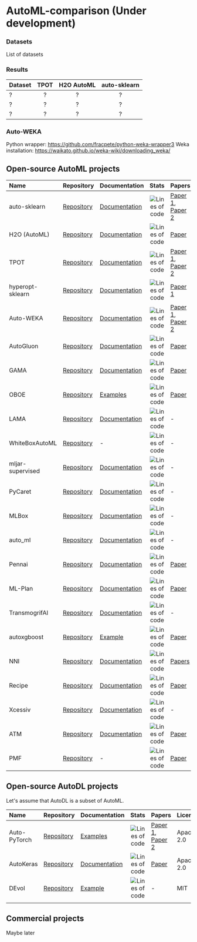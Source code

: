 # AutoML-comparison (Under development)

### Datasets

List of datasets

### Results


| Dataset | TPOT | H2O AutoML | auto-sklearn |
|:----------------|:---------:|:---------:|:---------:|
| ? | ? | ? | ? |
| ? | ? | ? | ? |
| ? | ? | ? | ? |


### Auto-WEKA  
Python wrapper: https://github.com/fracpete/python-weka-wrapper3
Weka installation: https://waikato.github.io/weka-wiki/downloading_weka/


## Open-source AutoML projects

| Name | Repository | Documentation | Stats | Papers | License |
|:---------|:---------|:---------|:---------:|:---------|:---------|
| auto-sklearn | [Repository](https://github.com/automl/auto-sklearn) | [Documentation](https://automl.github.io/auto-sklearn/master/)             | ![Lines of code](https://img.shields.io/tokei/lines/github/automl/auto-sklearn?style=flat-square) | [Paper 1](http://papers.nips.cc/paper/5872-efficient-and-robust-automated-machine-learning.pdf), [Paper 2](https://arxiv.org/abs/2007.04074) | BSD-3-Clause 
| H2O (AutoML) | [Repository](https://github.com/h2oai/h2o-3)         | [Documentation](http://docs.h2o.ai/h2o/latest-stable/h2o-docs/automl.html) | ![Lines of code](https://img.shields.io/tokei/lines/github/h2oai/h2o-3?style=flat-square)         | [Paper](https://www.automl.org/wp-content/uploads/2020/07/AutoML_2020_paper_61.pdf)                                                          | Apache-2.0
| TPOT         | [Repository](https://github.com/EpistasisLab/tpot)   | [Documentation](http://epistasislab.github.io/tpot/)                       | ![Lines of code](https://img.shields.io/tokei/lines/github/EpistasisLab/tpot?style=flat-square)   | [Paper 1](https://academic.oup.com/bioinformatics/article/36/1/250/5511404), [Paper 2](https://dl.acm.org/doi/10.1145/2908812.2908918)       | LGPL-3.0
| hyperopt-sklearn | [Repository](https://github.com/hyperopt/hyperopt-sklearn) | [Documentation](https://hyperopt.github.io/hyperopt-sklearn/) | ![Lines of code](https://img.shields.io/tokei/lines/github/hyperopt/hyperopt-sklearn?style=flat-square) | [Paper 1](http://conference.scipy.org/proceedings/scipy2014/pdfs/komer.pdf) | BSD-3-Clause  |
| Auto-WEKA | [Repository](https://github.com/automl/autoweka) | [Documentation](http://www.cs.ubc.ca/labs/beta/Projects/autoweka/manual.pdf) | ![Lines of code](https://img.shields.io/tokei/lines/github/automl/autoweka?style=flat-square)  | [Paper 1](http://www.cs.ubc.ca/labs/beta/Projects/autoweka/papers/autoweka.pdf), [Paper 2](http://www.cs.ubc.ca/labs/beta/Projects/autoweka/papers/16-599.pdf) | GPL-3.0 |
| AutoGluon | [Repository](https://github.com/awslabs/autogluon)| [Documentation](https://auto.gluon.ai/) | ![Lines of code](https://img.shields.io/tokei/lines/github/awslabs/autogluon?style=flat-square) | [Paper](https://arxiv.org/abs/2003.06505) | Apache-2.0 |
| GAMA | [Repository](https://github.com/PGijsbers/gama) | [Documentation](https://pgijsbers.github.io/gama/master/) | ![Lines of code](https://img.shields.io/tokei/lines/github/PGijsbers/gama?style=flat-square) | [Paper](https://arxiv.org/abs/2007.04911) | Apache-2.0 |
| OBOE | [Repository](https://github.com/udellgroup/oboe)| [Examples](https://github.com/udellgroup/oboe/tree/master/examples) |  ![Lines of code](https://img.shields.io/tokei/lines/github/udellgroup/oboe?style=flat-square) | [Paper](https://people.ece.cornell.edu/cy/_papers/oboe.pdf) | BSD-3-Clause |
| LAMA | [Repository](https://github.com/sberbank-ai-lab/LightAutoML) | [Documentation](https://lightautoml.readthedocs.io/en/latest/) | ![Lines of code](https://img.shields.io/tokei/lines/github/sberbank-ai-lab/LightAutoML?style=flat-square) | - | Apache-2.0 |
| WhiteBoxAutoML | [Repository](https://github.com/sberbank-ai-lab/AutoMLWhitebox) | - | ![Lines of code](https://img.shields.io/tokei/lines/github/sberbank-ai-lab/AutoMLWhitebox?style=flat-square) | - | Apache-2.0 |
| mljar-supervised | [Repository](https://github.com/mljar/mljar-supervised) | [Documentation](https://supervised.mljar.com/) | ![Lines of code](https://img.shields.io/tokei/lines/github/mljar/mljar-supervised?style=flat-square) | - | MIT |
| PyCaret | [Repository](https://github.com/pycaret/pycaret) | [Documentation](https://pycaret.readthedocs.io/en/latest/) | ![Lines of code](https://img.shields.io/tokei/lines/github/pycaret/pycaret?style=flat-square) | - | MIT |
| MLBox | [Repository](https://github.com/AxeldeRomblay/MLBox) | [Documentation](https://mlbox.readthedocs.io/en/latest/) | ![Lines of code](https://img.shields.io/tokei/lines/github/AxeldeRomblay/MLBox?style=flat-square) | - | BSD-3-Clause |
| auto_ml | [Repository](https://github.com/ClimbsRocks/auto_ml) | [Documentation](https://auto-ml.readthedocs.io/en/latest/) | ![Lines of code](https://img.shields.io/tokei/lines/github/ClimbsRocks/auto_ml?style=flat-square) | - | MIT |
| Pennai | [Repository](https://github.com/EpistasisLab/pennai) | [Documentation](https://epistasislab.github.io/pennai/) | ![Lines of code](https://img.shields.io/tokei/lines/github/EpistasisLab/pennai?style=flat-square) | [Paper](https://doi.org/10.1093/bioinformatics/btaa698) | GPL-3.0 |
| ML-Plan | [Repository](https://github.com/starlibs/AILibs) | [Documentation](https://starlibs.github.io/AILibs/projects/mlplan/) | ![Lines of code](https://img.shields.io/tokei/lines/github/starlibs/AILibs?style=flat-square) | [Paper](https://doi.org/10.1007/s10994-018-5735-z) | AGPL-3.0 |
| TransmogrifAI | [Repository](https://github.com/salesforce/TransmogrifAI) | [Documentation](https://docs.transmogrif.ai/en/stable/) | ![Lines of code](https://img.shields.io/tokei/lines/github/salesforce/TransmogrifAI?style=flat-square) | - | BSD-3-Clause |
| autoxgboost | [Repository](https://github.com/ja-thomas/autoxgboost) | [Example](https://github.com/ja-thomas/autoxgboost/blob/master/poster_2018.pdf) | ![Lines of code](https://img.shields.io/tokei/lines/github/ja-thomas/autoxgboost?style=flat-square) | [Paper](https://arxiv.org/abs/1807.03873v2) | ? |
| NNI | [Repository](https://github.com/microsoft/nni) | [Documentation](https://nni.readthedocs.io/en/stable/) | ![Lines of code](https://img.shields.io/tokei/lines/github/microsoft/nni?style=flat-square) | [Papers](https://nni.readthedocs.io/en/latest/ResearchPublications.html) | MIT |
| Recipe | [Repository](https://github.com/laic-ufmg/Recipe) | [Documentation](https://laic-ufmg.github.io/Recipe/docs/) | ![Lines of code](https://img.shields.io/tokei/lines/github/laic-ufmg/Recipe?style=flat-square) | [Paper](https://doi.org/10.1007/978-3-319-55696-3_16) | GPL-3.0 |
| Xcessiv | [Repository](https://github.com/reiinakano/xcessiv) | [Documentation](https://xcessiv.readthedocs.io/en/stable/) | ![Lines of code](https://img.shields.io/tokei/lines/github/reiinakano/xcessiv?style=flat-square) | - | Apache-2.0 |
| ATM | [Repository](https://github.com/HDI-Project/ATM) | [Documentation](https://hdi-project.github.io/ATM/index.html) | ![Lines of code](https://img.shields.io/tokei/lines/github/HDI-Project/ATM?style=flat-square) | [Paper](https://dai.lids.mit.edu/wp-content/uploads/2018/02/atm_IEEE_BIgData-9-1.pdf) | MIT |
| PMF | [Repository](https://github.com/rsheth80/pmf-automl) | - | ![Lines of code](https://img.shields.io/tokei/lines/github/rsheth80/pmf-automl?style=flat-square) | [Paper](http://papers.neurips.cc/paper/7595-probabilistic-matrix-factorization-for-automated-machine-learning) | BSD-3-Clause |



## Open-source AutoDL projects
Let's assume that AutoDL is a subset of AutoML. 

| Name | Repository | Documentation | Stats | Papers | License |
|:---------|:---------|:---------|:---------:|:---------|:---------|
| Auto-PyTorch | [Repository](https://github.com/automl/Auto-PyTorch) | [Examples](https://github.com/automl/Auto-PyTorch/tree/master/examples/basics) | ![Lines of code](https://img.shields.io/tokei/lines/github/automl/Auto-PyTorch?style=flat-square) | [Paper 1](https://arxiv.org/abs/2006.13799), [Paper 2](https://ml.informatik.uni-freiburg.de/papers/16-AUTOML-AutoNet.pdf) | Apache-2.0 |
| AutoKeras | [Repository](https://github.com/keras-team/autokeras) | [Documentation](https://autokeras.com/) | ![Lines of code](https://img.shields.io/tokei/lines/github/keras-team/autokeras?style=flat-square) | [Paper](https://dl.acm.org/doi/10.1145/3292500.3330648) | Apache-2.0 |
| DEvol | [Repository](https://github.com/joeddav/devol) | [Example](https://github.com/joeddav/devol/tree/master/example) | ![Lines of code](https://img.shields.io/tokei/lines/github/joeddav/devol?style=flat-square) | - | MIT |
| | | | | | |



## Commercial projects
Maybe later
